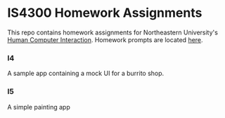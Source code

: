 # IS4300 Homework Assignments

This repo contains homework assignments for Northeastern University's [Human Computer Interaction](https://sites.google.com/site/is4300sp18/). Homework prompts are located [here](https://sites.google.com/site/is4300sp18/homework).

### I4
A sample app containing a mock UI for a burrito shop.

### I5 
A simple painting app
